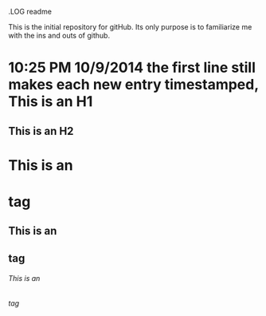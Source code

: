 .LOG readme

This is the initial repository for gitHub.  Its only purpose is to familiarize me with the ins and outs of github.

10:25 PM 10/9/2014
the first line still makes each new entry timestamped,
This is an H1
=============

This is an H2
-------------
# This is an <h1> tag
## This is an <h2> tag
###### This is an <h6> tag


